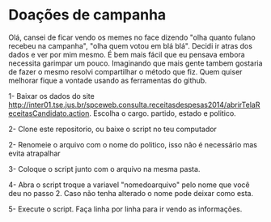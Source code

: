 # Doações de campanha #

Olá, cansei de ficar vendo os memes no face dizendo "olha quanto fulano recebeu na campanha", "olha quem votou em blá blá". Decidi ir atras dos dados e ver por mim mesmo. É bem mais fácil que eu pensava embora necessita garimpar um pouco. Imaginando que mais gente tambem gostaria de fazer o mesmo resolvi compartilhar o método que fiz. Quem quiser melhorar fique a vontade usando as ferramentas do github.

1- Baixar os dados do site  http://inter01.tse.jus.br/spceweb.consulta.receitasdespesas2014/abrirTelaReceitasCandidato.action. Escolha o cargo. partido, estado e politico.

2- Clone este repositorio, ou baixe o script no teu computador

2- Renomeie o arquivo com o nome do politico, isso não é necessário mas evita atrapalhar

3- Coloque o script junto com o arquivo na mesma pasta.

4- Abra o script troque a variavel "nomedoarquivo" pelo nome que você deu no passo 2. Caso não tenha alterado o nome pode deixar como esta.

5- Execute o script. Faça linha por linha para ir vendo as informações. 
